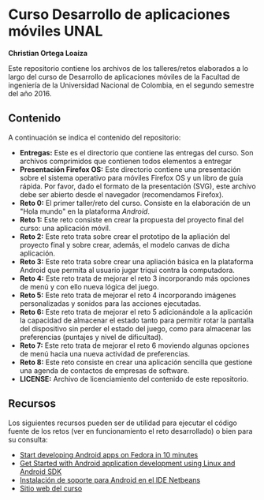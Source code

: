 # Curso Desarrollo de aplicaciones móviles UNAL
**Christian Ortega Loaiza**  

Este repositorio contiene los archivos de los talleres/retos elaborados a lo largo del curso de Desarrollo de aplicaciones móviles de la Facultad de ingeniería de la Universidad Nacional de Colombia, en el segundo semestre del año 2016.

## Contenido
A continuación se indica el contenido del repositorio:

-  **Entregas:** Este es el directorio que contiene las entregas del curso. Son archivos comprimidos que contienen todos elementos a entregar
-  **Presentación Firefox OS:** Este directorio contiene una presentación sobre el sistema operativo para móviles Firefox OS y un libro de guía rápida. Por favor, dado el formato de la presentación (SVG), este archivo debe ser abierto desde el navegador (recomendamos Firefox).
-  **Reto 0:** El primer taller/reto del curso. Consiste en la elaboración de un "Hola mundo" en la plataforma _Android_.
-  **Reto 1:** Este reto consiste en crear la propuesta del proyecto final del curso: una aplicación móvil.
-  **Reto 2:** Este reto trata sobre crear el prototipo de la apliación del proyecto final y sobre crear, además, el modelo canvas de dicha aplicación.
-  **Reto 3:** Este reto trata sobre crear una apliación básica en la plataforma Android que permita al usuario jugar triqui contra la computadora.
-  **Reto 4:** Este reto trata de mejorar el reto 3 incorporando más opciones de menú y con ello nueva lógica del juego.
-  **Reto 5:** Este reto trata de mejorar el reto 4 incorporando imágenes personalizadas y sonidos para las acciones ejecutadas.
-  **Reto 6:** Este reto trata de mejorar el reto 5 adicionándole a la aplicación la capacidad de almacenar el estado tanto para permitir rotar la pantalla del dispositivo sin perder el estado del juego, como para almacenar las preferencias (puntajes y nivel de dificultad).
-  **Reto 7:** Este reto trata de mejorar el reto 6 moviendo algunas opciones de menú hacia una nueva actividad de preferencias.
-  **Reto 8:** Este reto consiste en crear una aplicación sencilla que gestione una agenda de contactos de empresas de software.
-  **LICENSE:** Archivo de licenciamiento del contenido de este repositorio.

## Recursos
Los siguientes recursos pueden ser de utilidad para ejecutar el código fuente de los retos (ver en funcionamiento el reto desarrollado) o bien para su consulta:

- [Start developing Android apps on Fedora in 10 minutes](https://fedoramagazine.org/start-developing-android-apps-on-fedora-in-10-minutes/)
- [Get Started with Android application development using Linux and Android SDK ](https://linuxconfig.org/get-started-with-android-application-development-using-linux-and-android-sdk)
- [Instalación de soporte para Android en el IDE Netbeans](https://bitbucket.org/nbandroid/nbandroid/wiki/Installation)
- [Sitio web del curso](https://sites.google.com/site/movilesunal20162/)
